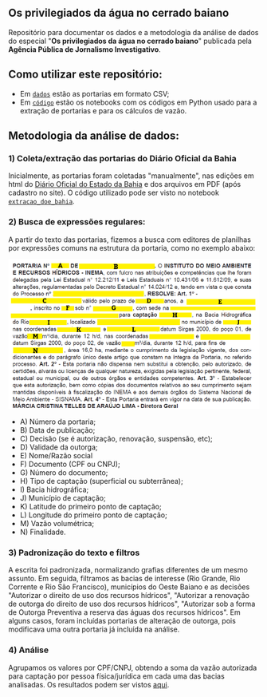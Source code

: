 ## Os privilegiados da água no cerrado baiano
Repositório para documentar os dados e a metodologia da análise de dados do especial "**Os privilegiados da água no cerrado baiano**" publicada pela **Agência Pública de Jornalismo Investigativo**.

## Como utilizar este repositório:
* Em [`dados`](https://github.com/apublica/agua/tree/main/dados) estão as portarias em formato CSV;
* Em [`código`](https://github.com/apublica/agua/tree/main/c%C3%B3digo) estão os notebooks com os códigos em Python usado para a extração de portarias e para os cálculos de vazão.

## Metodologia da análise de dados:
### 1) Coleta/extração das portarias do Diário Oficial da Bahia
Inicialmente, as portarias foram coletadas "manualmente", nas edições em html do [Diário Oficial do Estado da Bahia](https://dool.egba.ba.gov.br/) e dos arquivos em PDF (após cadastro no site). O código utilizado pode ser visto no notebook [`extracao_doe_bahia`](https://github.com/apublica/agua/blob/main/c%C3%B3digo/extracao_doe_bahia.ipynb).

### 2) Busca de expressões regulares:
A partir do texto das portarias, fizemos a busca com editores de planilhas por expressões comuns na estrutura da portaria, como no exemplo abaixo: 

![alt text](https://github.com/apublica/agua-oeste-baiano/blob/main/INEMA.png)

* A) Número da portaria;
* B) Data de publicação;
* C) Decisão (se é autorização, renovação, suspensão, etc);
* D) Validade da outorga;
* E) Nome/Razão social
* F) Documento (CPF ou CNPJ);
* G) Número do documento;
* H) Tipo de captação (superficial ou subterrânea);
* I) Bacia hidrográfica;
* J) Município de captação;
* K) Latitude do primeiro ponto de captação;
* L) Longitude do primeiro ponto de captação;
* M) Vazão volumétrica;
* N) Finalidade.


### 3) Padronização do texto e filtros
A escrita foi padronizada, normalizando grafias diferentes de um mesmo assunto. Em seguida, filtramos as bacias de interesse (Rio Grande, Rio Corrente e Rio São Francisco), municípios do Oeste Baiano e as decisões "Autorizar o direito de uso dos recursos hídricos", "Autorizar a renovação de outorga do direito de uso dos recursos hídricos", "Autorizar sob a forma de Outorga Preventiva a reserva das águas dos recursos hídricos". Em alguns casos, foram incluídas portarias de alteração de outorga, pois modificava uma outra portaria já incluída na análise.

### 4) Análise
Agrupamos os valores por CPF/CNPJ, obtendo a soma da vazão autorizada para captação por pessoa física/jurídica em cada uma das bacias analisadas. Os resultados podem ser vistos [aqui](https://github.com/apublica/agua/blob/main/dados/dados_limpos.csv).
